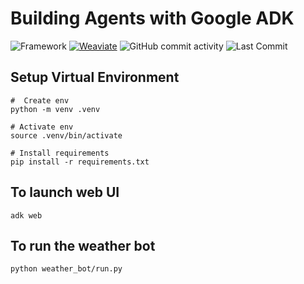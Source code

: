 # Building Agents with Google ADK

![Framework](https://img.shields.io/badge/Framework-Google%20ADK-blue)
[![Weaviate](https://img.shields.io/static/v1?label=powered%20by&message=Weaviate%20%E2%9D%A4&color=green&style=flat-square)](https://weaviate.io/)
![GitHub commit activity](https://img.shields.io/github/commit-activity/t/aashrith-madasu/Agents-Project-ADK)
![Last Commit](https://img.shields.io/github/last-commit/aashrith-madasu/Agents-Project-ADK)


## Setup Virtual Environment
```
#  Create env
python -m venv .venv

# Activate env
source .venv/bin/activate

# Install requirements
pip install -r requirements.txt
```

## To launch web UI
```
adk web
```

## To run the weather bot
```
python weather_bot/run.py
```
